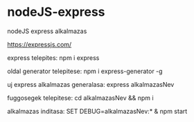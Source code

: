 # nodeJS-express
nodeJS express alkalmazas

https://expressjs.com/

express telepites: npm i express

oldal generator telepitese: npm i express-generator -g

uj express alkalmazas generalasa: express alkalmazasNev

fuggosegek telepitese: cd alkalmazasNev && npm i

alkalmazas inditasa: SET DEBUG=alkalmazasNev:* & npm start
